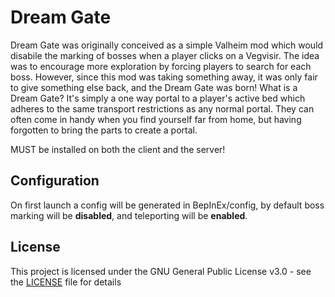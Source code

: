 # Dream Gate  
Dream Gate was originally conceived as a simple Valheim mod which would disabile the marking of bosses when a player clicks on a Vegvisir.  The idea was to encourage more exploration by forcing players to search for each boss.  However, since this mod was taking something away, it was only fair to give something else back, and the Dream Gate was born!  What is a Dream Gate?  It's simply a one way portal to a player's active bed which adheres to the same transport restrictions as any normal portal.  They can often come in handy when you find yourself far from home, but having forgotten to bring the parts to create a portal.
  
MUST be installed on both the client and the server!

## Configuration
  
On first launch a config will be generated in BepInEx/config, by default boss marking will be **disabled**, and teleporting will be **enabled**.
  
## License  
  
This project is licensed under the GNU General Public License v3.0 - see the [LICENSE](https://github.com/OhhLoz/HoneyPlus/blob/master/LICENSE) file for details  
